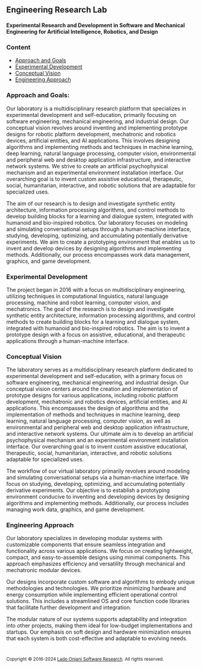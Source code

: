 ## Engineering Research Lab
#### Experimental Research and Development in Software and Mechanical Engineering for Artificial Intelligence, Robotics, and Design
### Content
 - [Approach and Goals](#Approach-and-Goals)
 - [Experimental Development](#Experimental-Development)
 - [Conceptual Vision](#Conceptual-Vision)
 - [Engineering Approach](#Engineering-Approach)

### Approach and Goals:
Our laboratory is a multidisciplinary research platform that specializes in experimental development and self-education, primarily focusing on software engineering, mechanical engineering, and industrial design. Our conceptual vision revolves around inventing and implementing prototype designs for robotic platform development, mechatronic and robotics devices, artificial entities, and AI applications. This involves designing algorithms and implementing methods and techniques in machine learning, deep learning, natural language processing, computer vision, environmental and peripheral web and desktop application infrastructure, and interactive network systems. We strive to create an artificial psychophysical mechanism and an experimental environment installation interface. Our overarching goal is to invent custom assistive educational, therapeutic, social, humanitarian, interactive, and robotic solutions that are adaptable for specialized uses.

The aim of our research is to design and investigate synthetic entity architecture, information processing algorithms, and control methods to develop building blocks for a learning and dialogue system, integrated with humanoid and bio-inspired robotics. Our laboratory focuses on modeling and simulating conversational setups through a human-machine interface, studying, developing, optimizing, and accumulating potentially derivative experiments. We aim to create a prototyping environment that enables us to invent and develop devices by designing algorithms and implementing methods. Additionally, our process encompasses work data management, graphics, and game development.

### Experimental Development
The project began in 2016 with a focus on multidisciplinary engineering, utilizing techniques in computational linguistics, natural language processing, machine and robot learning, computer vision, and mechatronics. The goal of the research is to design and investigate synthetic entity architecture, information processing algorithms, and control methods to create building blocks for a learning and dialogue system, integrated with humanoid and bio-inspired robotics. The aim is to invent a prototype design with a focus on assistive, educational, and therapeutic applications through a human-machine interface.

### Conceptual Vision
The laboratory serves as a multidisciplinary research platform dedicated to experimental development and self-education, with a primary focus on software engineering, mechanical engineering, and industrial design. Our conceptual vision centers around the creation and implementation of prototype designs for various applications, including robotic platform development, mechatronic and robotics devices, artificial entities, and AI applications. This encompasses the design of algorithms and the implementation of methods and techniques in machine learning, deep learning, natural language processing, computer vision, as well as environmental and peripheral web and desktop application infrastructure, and interactive network systems. Our ultimate aim is to develop an artificial psychophysical mechanism and an experimental environment installation interface. Our overarching goal is to invent custom assistive educational, therapeutic, social, humanitarian, interactive, and robotic solutions adaptable for specialized uses.

The workflow of our virtual laboratory primarily revolves around modeling and simulating conversational setups via a human-machine interface. We focus on studying, developing, optimizing, and accumulating potentially derivative experiments. Our objective is to establish a prototyping environment conducive to inventing and developing devices by designing algorithms and implementing methods. Additionally, our process includes managing work data, graphics, and game development.

### Engineering Approach

Our laboratory specializes in developing modular systems with customizable components that ensure seamless integration and functionality across various applications. We focus on creating lightweight, compact, and easy-to-assemble designs using minimal components. This approach emphasizes efficiency and versatility through mechanical and mechatronic modular devices.

Our designs incorporate custom software and algorithms to embody unique methodologies and technologies. We prioritize minimizing hardware and energy consumption while implementing efficient operational control solutions. This includes a streamlined OS and core function code libraries that facilitate further development and integration.

The modular nature of our systems supports adaptability and integration into other projects, making them ideal for low-budget implementations and startups. Our emphasis on soft design and hardware minimization ensures that each system is both cost-effective and adaptable to evolving needs.

#
<!---
📌 [Download PDF](https://github.com/Engineering-Research-Lab/Workflow-Documentation/blob/main/Docs/PDF/Engineering-Research-Lab.pdf)
--->
<sub>Copyright © 2016-2024 <a href="https://github.com/Engineering-Research-Lab" >Lado Oniani Software Research</a>. All rights reserved.</sub>
